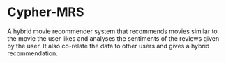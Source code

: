 # Cypher-MRS
A hybrid movie recommender system that recommends movies similar to the movie the user likes and analyses the sentiments of the reviews given by the user. It also co-relate the data to other users and gives a hybrid recommendation.

